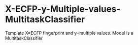 # X-ECFP-y-Multiple-values-MultitaskClassifier
Template X=ECFP fingerprint and y=multiple values. Model is a MultitaskClassifier
